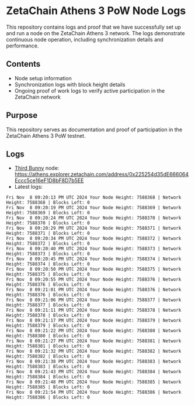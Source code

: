 # ZetaChain Athens 3 PoW Node Logs
This repository contains logs and proof that we have successfully set up and run a node on the ZetaChain Athens 3 network. The logs demonstrate continuous node operation, including synchronization details and performance.

## Contents
- Node setup information
- Synchronization logs with block height details
- Ongoing proof of work logs to verify active participation in the ZetaChain network

## Purpose
This repository serves as documentation and proof of participation in the ZetaChain Athens 3 PoW testnet.

## Logs

- [Third Bunny](https://thirdbunny.xyz/) node: https://athens.explorer.zetachain.com/address/0x225254d35dE666064Eccc5ce16eF1D8bF8D7b5EE
- Latest logs:
```
Fri Nov  8 09:20:13 PM UTC 2024 Your Node Height: 7588368 | Network Height: 7588368 | Blocks Left: 0
Fri Nov  8 09:20:19 PM UTC 2024 Your Node Height: 7588369 | Network Height: 7588369 | Blocks Left: 0
Fri Nov  8 09:20:24 PM UTC 2024 Your Node Height: 7588370 | Network Height: 7588370 | Blocks Left: 0
Fri Nov  8 09:20:29 PM UTC 2024 Your Node Height: 7588371 | Network Height: 7588371 | Blocks Left: 0
Fri Nov  8 09:20:34 PM UTC 2024 Your Node Height: 7588372 | Network Height: 7588372 | Blocks Left: 0
Fri Nov  8 09:20:40 PM UTC 2024 Your Node Height: 7588373 | Network Height: 7588373 | Blocks Left: 0
Fri Nov  8 09:20:45 PM UTC 2024 Your Node Height: 7588374 | Network Height: 7588374 | Blocks Left: 0
Fri Nov  8 09:20:50 PM UTC 2024 Your Node Height: 7588375 | Network Height: 7588375 | Blocks Left: 0
Fri Nov  8 09:20:55 PM UTC 2024 Your Node Height: 7588376 | Network Height: 7588376 | Blocks Left: 0
Fri Nov  8 09:21:01 PM UTC 2024 Your Node Height: 7588376 | Network Height: 7588376 | Blocks Left: 0
Fri Nov  8 09:21:06 PM UTC 2024 Your Node Height: 7588377 | Network Height: 7588377 | Blocks Left: 0
Fri Nov  8 09:21:11 PM UTC 2024 Your Node Height: 7588378 | Network Height: 7588378 | Blocks Left: 0
Fri Nov  8 09:21:17 PM UTC 2024 Your Node Height: 7588379 | Network Height: 7588379 | Blocks Left: 0
Fri Nov  8 09:21:22 PM UTC 2024 Your Node Height: 7588380 | Network Height: 7588380 | Blocks Left: 0
Fri Nov  8 09:21:27 PM UTC 2024 Your Node Height: 7588381 | Network Height: 7588381 | Blocks Left: 0
Fri Nov  8 09:21:32 PM UTC 2024 Your Node Height: 7588382 | Network Height: 7588382 | Blocks Left: 0
Fri Nov  8 09:21:38 PM UTC 2024 Your Node Height: 7588383 | Network Height: 7588383 | Blocks Left: 0
Fri Nov  8 09:21:43 PM UTC 2024 Your Node Height: 7588384 | Network Height: 7588384 | Blocks Left: 0
Fri Nov  8 09:21:48 PM UTC 2024 Your Node Height: 7588385 | Network Height: 7588385 | Blocks Left: 0
Fri Nov  8 09:21:54 PM UTC 2024 Your Node Height: 7588386 | Network Height: 7588386 | Blocks Left: 0
```
